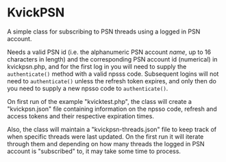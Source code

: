 # KvickPSN

A simple class for subscribing to PSN threads using a logged in PSN account.

Needs a valid PSN id (i.e. the alphanumeric PSN account *name*, up to 16 characters in length) and the corresponding PSN account id (numerical) in kvickpsn.php, and for the first log in you will need to supply the `authenticate()` method with a valid npsss code. Subsequent logins will not need to `authenticate()` unless the refresh token expires, and only then do you need to supply a new npsso code to `authenticate()`.

On first run of the example "kvicktest.php", the class will create a "kvickpsn.json" file containing information on the npsso code, refresh and access tokens and their respective expiration times.

Also, the class will maintain a "kvickpsn-threads.json" file to keep track of when specific threads were last updated. On the first run it will iterate through them and depending on how many threads the logged in PSN account is "subscribed" to, it may take some time to process.
